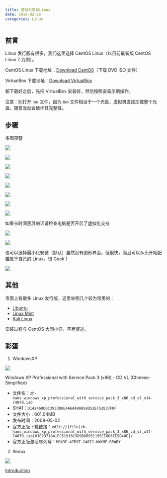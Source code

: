 ```yaml
---
title: 虚拟机安装Linux
date: 2019-02-26
categories: Linux
---
```


## 前言

Linux 发行版有很多，我们这里选择 CentOS Linux（以目前最新版 CentOS Linux 7 为例）。

CentOS Linux 下载地址：[Download CentOS](https://www.centos.org/download/)（下载 DVD ISO 文件）

VirtualBox 下载地址：[Download VirtualBox](https://www.virtualbox.org/wiki/Downloads)

都下载好之后，先把 VirtualBox 安装好，然后按照安装示例操作。

注意：别打开.iso 文件，因为.iso 文件相当于一个光盘，虚拟机直接加载整个光盘。随意改动会破坏其完整性。

## 步骤

多图预警

![](虚拟机安装Linux/1.png)

![](虚拟机安装Linux/2.png)

![](虚拟机安装Linux/3.png)

![](虚拟机安装Linux/4.png)

![](虚拟机安装Linux/5.png)

![](虚拟机安装Linux/6.png)

![](虚拟机安装Linux/7.png)

![](虚拟机安装Linux/8.png)

如果长时间黑屏的话请检查电脑是否开启了虚拟化支持

![](虚拟机安装Linux/9.png)

![](虚拟机安装Linux/10.png)

也可以选择最小化安装（默认）虽然没有图形界面，但很快，而且可以从头开始配置属于自己的 Linux，很 Geek！

![](虚拟机安装Linux/11.png)

## 其他

市面上有很多 Linux 发行版，这里举例几个较为常用的：

- [Ubuntu](https://ubuntu.com)
- [Linux Mint](https://www.linuxmint.com)
- [Kali Linux](https://www.kali.org)

安装过程与 CentOS 大同小异，不再赘述。

## 彩蛋

1. WindowsXP

![](虚拟机安装Linux/12.png)

Windows XP Professional with Service Pack 3 (x86) - CD VL (Chinese-Simplified)

- 文件名：`zh-hans_windows_xp_professional_with_service_pack_3_x86_cd_vl_x14-74070.iso`
- SHA1：`D142469D0C3953D8E4A6A490A58052EF52837F0F`
- 文件大小：601.04MB
- 发布时间：2008-05-02
- 官方正版下载链接：`ed2k://|file|zh-hans_windows_xp_professional_with_service_pack_3_x86_cd_vl_x14-74070.iso|630237184|EC51916C9D9B8B931195EE0D6EE9B40E|/`
- 官方正版激活序列号：`MRX3F-47B9T-2487J-KWKMF-RPWBY`

2. Redox

![](虚拟机安装Linux/13.png)

[Introduction](https://doc.redox-os.org/book/)

